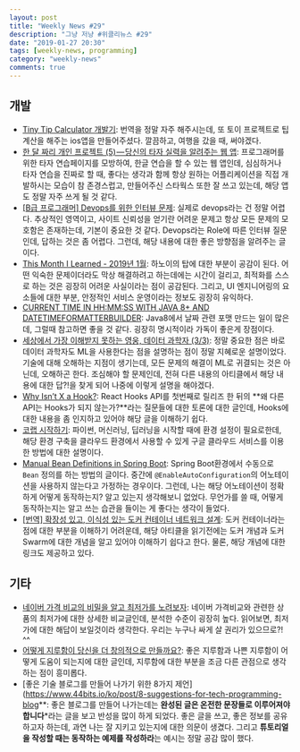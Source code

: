 ```yaml
---
layout: post
title: "Weekly News #29"
description: "그냥 저냥 #위클리뉴스 #29"
date: "2019-01-27 20:30"
tags: [weekly-news, programming]
category: "weekly-news"
comments: true
---
```



## 개발

* [Tiny Tip Calculator 개발기](https://edykim.com/ko/post/postmortem-tiny-tip-calculator/): 번역을 정말 자주 해주시는데, 또 토이 프로젝트로 팁 계산을 해주는 ios앱을 만들어주셨다. 깔끔하고, 여행을 갔을 때, 써야겠다.
* [한 달 짜리 개인 프로젝트 (5) — 당신의 타자 실력을 알려주는 웹 앱](https://medium.com/happyprogrammer-in-jeju/%ED%95%9C-%EB%8B%AC-%EC%A7%9C%EB%A6%AC-%EA%B0%9C%EC%9D%B8-%ED%94%84%EB%A1%9C%EC%A0%9D%ED%8A%B8-5-%EB%8B%B9%EC%8B%A0%EC%9D%98-%ED%83%80%EC%9E%90-%EC%8B%A4%EB%A0%A5%EC%9D%84-%EC%95%8C%EB%A0%A4%EC%A3%BC%EB%8A%94-%EC%9B%B9-%EC%95%B1-7e0c0e44b37c): 프로그래머를 위한 타자 연습페이지를 모방하여, 한글 연습을 할 수 있는 웹 앱인데, 심심하거나 타자 연습을 진짜로 할 때, 좋다는 생각과 함께 항상 원하는 어플리케이션을 직접 개발하시는 모습이 참 존경스럽고, 만들어주신 스타웍스 또한 잘 쓰고 있는데, 해당 앱도 정말 자주 쓰게 될 것 같다.
* [[B급 프로그래머] Devops를 위한 인터뷰 문제](http://jhrogue.blogspot.com/2019/01/b-devop.html): 실제로 devops라는 건 정말 어렵다. 추상적인 영역이고, 사이트 신뢰성을 얻기란 어려운 문제고 항상 모든 문제의 모호함은 존재하는데, 기본이 중요한 것 같다. Devops라는 Role에 따른 인터뷰 질문인데, 답하는 것은 좀 어렵다. 그런데, 해당 내용에 대한 좋은 방향점을 알려주는 글이다.
* [This Month I Learned - 2019년 1월](https://adhrinae.github.io/posts/this-month-i-learned-1901): 하노이의 탑에 대한 부분이 공감이 된다. 어떤 익숙한 문제이더라도 막상 해결하려고 하는데에는 시간이 걸리고, 최적화를 스스로 하는 것은 굉장히 어려운 사실이라는 점이 공감된다. 그리고, UI 엔지니어링의 요소들에 대한 부분, 안정적인 서비스 운영이라는 정보도 굉장히 유익하다. 
* [CURRENT TIME IN HH:MM:SS WITH JAVA 8+ AND DATETIMEFORMATTERBUILDER](http://adambien.blog/roller/abien/entry/current_time_in_hh_mm): Java8에서 날짜 관련 포맷 만드는 일이 많은데, 그럴때 참고하면 좋을 것 같다. 굉장히 명시적이라 가독이 좋은게 장점이다.
* [세상에서 가장 이해받지 못하는 영웅, 데이터 과학자 (3/3)](https://cojette.github.io/misunderstoodhero3_3/): 정말 중요한 점은 바로 데이터 과학자도 ML을 사용한다는 점을 설명하는 점이 정말 지혜로운 설명이었다. 기술에 대해 오해하는 지점이 생기는데, 모든 문제의 해결이 ML로 귀결되는 것은 아닌데, 오해하곤 한다. 조심해야 할 문제인데, 전혀 다른 내용의 아티클에서 해당 내용에 대한 답?!을 찾게 되어 나중에 이렇게 설명을 해야겠다.
* [Why Isn’t X a Hook?](https://overreacted.io/why-isnt-x-a-hook/): React Hooks API를 첫번째로 릴리즈 한 뒤의 **왜 다른 API는 Hooks가 되지 않는가?**라는 질문들에 대한 토론에 대한 글인데, Hooks에 대한 내용을 좀 인지하고 있어야 해당 글을 이해하기 쉽다.
* [코랩 시작하기](https://tykimos.github.io/2019/01/22/colab_getting_started/): 파이썬, 머신러닝, 딥러닝을 시작할 때에 환경 설정이 필요로한데, 해당 환경 구축을 클라우드 환경에서 사용할 수 있게 구글 클라우드 서비스를 이용한 방법에 대한 설명이다.
* [Manual Bean Definitions in Spring Boot](http://spring.io/blog/2019/01/21/manual-bean-definitions-in-spring-boot): Spring Boot환경에서 수동으로 `Bean` 정의를 하는 방법의 글이다. 중간에 `@EnableAutoConfiguration`의 어노테이션을 사용하지 않는다고 가정하는 경우이다. 그런데, 나는 해당 어노테이션이 정확하게 어떻게 동작하는지? 알고 있는지 생각해보니 없었다. 무언가를 쓸 때, 어떻게 동작하는지는 알고 쓰는 습관을 들이는 게 좋다는 생각이 들었다.
* [[번역] 확장성 있고, 이식성 있는 도커 컨테이너 네트워크 설계](https://ziwon.github.io/post/designing-scalable-portable-docker-container-networks/): 도커 컨테이너라는 점에 대한 부분을 이해하기 어려운데, 해당 아티클을 읽기전에는 도커 개념과 도커 Swarm에 대한 개념을 알고 있어야 이해하기 쉽다고 한다. 물론, 해당 개념에 대한 링크도 제공하고 있다.

## 기타 

* [네이버 가격 비교의 비밀을 알고 최저가를 노려보자](https://ppss.kr/archives/185153): 네이버 가격비교와 관련한 상품의 최저가에 대한 상세한 비교글인데, 분석한 수준이 굉장히 높다. 읽어보면, 최저가에 대한 해답이 보일것이라 생각한다. 우리는 누구나 싸게 살 권리가 있으므로?! ^^
* [어떻게 지루함이 당신을 더 창의적으로 만들까요?](http://newspeppermint.com/2019/01/22/boredom-and-creativity/): 좋은 지루함과 나쁜 지루함이 어떻게 도움이 되는지에 대한 글인데, 지루함에 대한 부분을 조금 다른 관점으로 생각하는 점이 흥미롭다.
* [좋은 기술 블로그를 만들어 나가기 위한 8가지 제언](https://www.44bits.io/ko/post/8-suggestions-for-tech-programming-blog**: 좋은 블로그를 만들어 나가는데는 **완성된 글은 온전한 문장들로 이루어져야합니다***라는 글을 보고 반성을 많이 하게 되었다. 좋은 글을 쓰고, 좋은 정보를 공유하고자 하는데, 과연 나는 잘 지키고 있는지에 대한 의문이 생겼다. 그리고 **튜토리얼을 작성할 때는 동작하는 예제를 작성하라**는 예시는 정말 공감 많이 했다.
